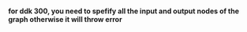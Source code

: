 #### for ddk 300, you need to spefify all the input and output nodes of the graph otherwise it will throw error
